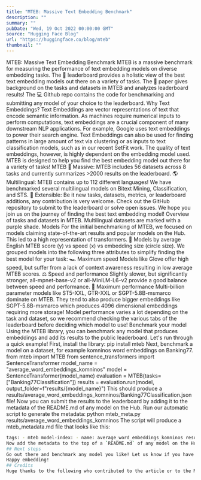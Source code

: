 ```yaml
---
title: "MTEB: Massive Text Embedding Benchmark"
description: ""
summary: ""
pubDate: "Wed, 19 Oct 2022 00:00:00 GMT"
source: "Hugging Face Blog"
url: "https://huggingface.co/blog/mteb"
thumbnail: ""
---
```


MTEB: Massive Text Embedding Benchmark
MTEB is a massive benchmark for measuring the performance of text embedding models on diverse embedding tasks.
The 🥇 leaderboard provides a holistic view of the best text embedding models out there on a variety of tasks.
The 📝 paper gives background on the tasks and datasets in MTEB and analyzes leaderboard results!
The 💻 Github repo contains the code for benchmarking and submitting any model of your choice to the leaderboard.
Why Text Embeddings?
Text Embeddings are vector representations of text that encode semantic information. As machines require numerical inputs to perform computations, text embeddings are a crucial component of many downstream NLP applications. For example, Google uses text embeddings to power their search engine. Text Embeddings can also be used for finding patterns in large amount of text via clustering or as inputs to text classification models, such as in our recent SetFit work. The quality of text embeddings, however, is highly dependent on the embedding model used. MTEB is designed to help you find the best embedding model out there for a variety of tasks!
MTEB
🐋 Massive: MTEB includes 56 datasets across 8 tasks and currently summarizes >2000 results on the leaderboard.
🌎 Multilingual: MTEB contains up to 112 different languages! We have benchmarked several multilingual models on Bitext Mining, Classification, and STS.
🦚 Extensible: Be it new tasks, datasets, metrics, or leaderboard additions, any contribution is very welcome. Check out the GitHub repository to submit to the leaderboard or solve open issues. We hope you join us on the journey of finding the best text embedding model!
Overview of tasks and datasets in MTEB. Multilingual datasets are marked with a purple shade.
Models
For the initial benchmarking of MTEB, we focused on models claiming state-of-the-art results and popular models on the Hub. This led to a high representation of transformers. 🤖
Models by average English MTEB score (y) vs speed (x) vs embedding size (circle size).
We grouped models into the following three attributes to simplify finding the best model for your task:
🏎 Maximum speed Models like Glove offer high speed, but suffer from a lack of context awareness resulting in low average MTEB scores.
⚖️ Speed and performance Slightly slower, but significantly stronger, all-mpnet-base-v2 or all-MiniLM-L6-v2 provide a good balance between speed and performance.
💪 Maximum performance Multi-billion parameter models like ST5-XXL, GTR-XXL or SGPT-5.8B-msmarco dominate on MTEB. They tend to also produce bigger embeddings like SGPT-5.8B-msmarco which produces 4096 dimensional embeddings requiring more storage!
Model performance varies a lot depending on the task and dataset, so we recommend checking the various tabs of the leaderboard before deciding which model to use!
Benchmark your model
Using the MTEB library, you can benchmark any model that produces embeddings and add its results to the public leaderboard. Let's run through a quick example!
First, install the library:
pip install mteb
Next, benchmark a model on a dataset, for example komninos word embeddings on Banking77.
from mteb import MTEB
from sentence_transformers import SentenceTransformer
model_name = "average_word_embeddings_komninos"
model = SentenceTransformer(model_name)
evaluation = MTEB(tasks=["Banking77Classification"])
results = evaluation.run(model, output_folder=f"results/{model_name}")
This should produce a results/average_word_embeddings_komninos/Banking77Classification.json
file!
Now you can submit the results to the leaderboard by adding it to the metadata of the README.md
of any model on the Hub.
Run our automatic script to generate the metadata:
python mteb_meta.py results/average_word_embeddings_komninos
The script will produce a mteb_metadata.md
file that looks like this:
```sh
tags: - mteb model-index: - name: average_word_embeddings_komninos results: - task: type: Classification dataset: type: mteb/banking77 name: MTEB Banking77Classification config: default split: test revision: 0fd18e25b25c072e09e0d92ab615fda904d66300 metrics: - type: accuracy value: 66.76623376623377 - type: f1 value: 66.59096432882667
Now add the metadata to the top of a `README.md` of any model on the Hub, like this [SGPT-5.8B-msmarco](https://huggingface.co/Muennighoff/SGPT-5.8B-weightedmean-msmarco-specb-bitfit/blob/main/README.md) model, and it will show up on the [leaderboard](https://huggingface.co/spaces/mteb/leaderboard) after refreshing!
## Next steps
Go out there and benchmark any model you like! Let us know if you have questions or feedback by opening an issue on our [GitHub repo](https://github.com/embeddings-benchmark/mteb) or the [leaderboard community tab](https://huggingface.co/spaces/mteb/leaderboard/discussions) 🤗
Happy embedding!
## Credits
Huge thanks to the following who contributed to the article or to the MTEB codebase (listed in alphabetical order): Steven Liu, Loïc Magne, Nils Reimers and Nouamane Tazi.